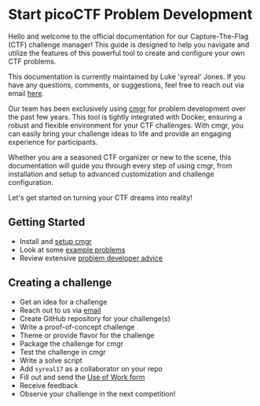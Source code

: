 # Start picoCTF Problem Development

Hello and welcome to the official documentation for our Capture-The-Flag (CTF)
challenge manager! This guide is designed to help you navigate and utilize the
features of this powerful tool to create and configure your own CTF problems.

This documentation is currently maintained by Luke 'syreal' Jones. If you have
any questions, comments, or suggestions, feel free to reach out via email
[here](mailto:other@picoctf.org).

Our team has been exclusively using
[cmgr](https://github.com/picoCTF/cmgr/releases/latest) for problem development
over the past few years. This tool is tightly integrated with Docker, ensuring a
robust and flexible environment for your CTF challenges. With cmgr, you can
easily bring your challenge ideas to life and provide an engaging experience for
participants.

Whether you are a seasoned CTF organizer or new to the scene, this documentation
will guide you through every step of using cmgr, from installation and setup to
advanced customization and challenge configuration.

Let's get started on turning your CTF dreams into reality!

## Getting Started

- Install and [setup cmgr](/setup-cmgr.md)
- Look at some [example problems](/example-problems/)
- Review extensive [problem developer advice](/dev-advice.md)

## Creating a challenge

- Get an idea for a challenge
- Reach out to us via [email](mailto:other@picoctf.org)
- Create GitHub repository for your challenge(s)
- Write a proof-of-concept challenge
- Theme or provide flavor for the challenge
- Package the challenge for cmgr
- Test the challenge in cmgr
- Write a solve script
- Add `syreal17` as a collaborator on your repo
- Fill out and send the [Use of Work form](/Agreement%20for%20use%20of%20work_picoCTF.pdf)
- Receive feedback
- Observe your challenge in the next competition!
